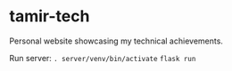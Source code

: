 # tamir-tech
Personal website showcasing my technical achievements.

Run server:
`. server/venv/bin/activate`
`flask run`